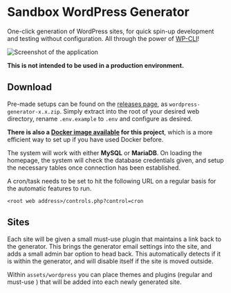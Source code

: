 # Sandbox WordPress Generator
One-click generation of WordPress sites, for quick spin-up development and
testing without configuration. All through the power of [WP-CLI][wp]!

![Screenshot of the application](https://user-images.githubusercontent.com/44401434/61215275-49b6ca00-a702-11e9-84a1-adcdd4987387.png)

**This is not intended to be used in a production environment.**

## Download
Pre-made setups can be found on the [releases page][r], as
`wordpress-generator-x.x.zip`. Simply extract into the root of your desired web
directory, rename `.env.example` to `.env` and configure as desired.

**There is also a [Docker image available][d] for this project**, which is a
more efficient way to set up if you have used Docker before.

The system will work with either **MySQL** or **MariaDB**. On loading the
homepage, the system will check the database credentials given, and setup the
necessary tables once connection has been established.

A cron/task needs to be set to hit the following URL on a regular basis for the
automatic features to run.

`<root web address>/controls.php?control=cron`

## Sites
Each site will be given a small must-use plugin that maintains a link back to
the generator. This brings the generator email settings into the site, and adds
a small admin bar option to head back. This automatically detects if it is
within the generator, and will disable itself if the site is moved outside.

Within `assets/wordpress` you can place themes and plugins (regular and must-use
) that will be added into each newly generated site.

[wp]: https://wp-cli.org/
[c]:  https://getcomposer.org/
[d]:  https://hub.docker.com/r/bredigital/wordpress-generator
[r]:  https://github.com/bredigital/wordpress-generator/releases
